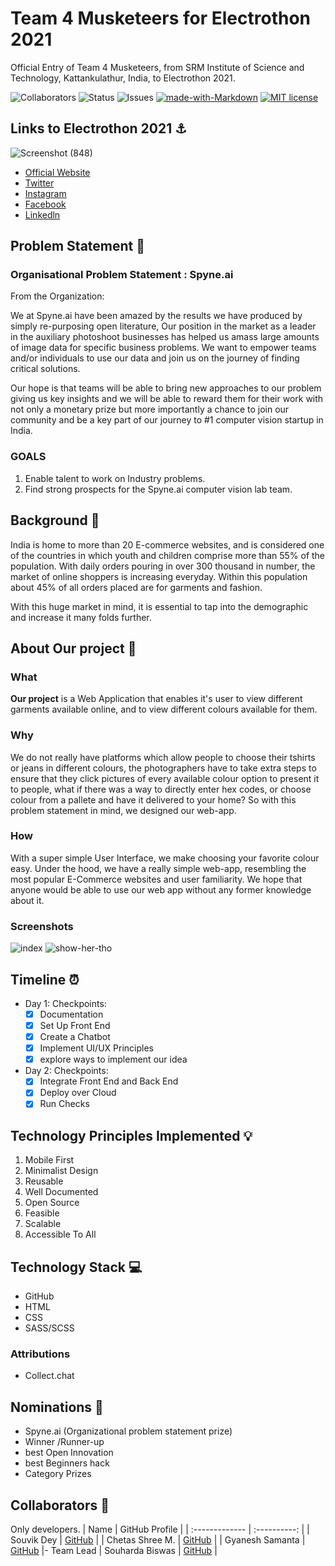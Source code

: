 # Team 4 Musketeers for Electrothon 2021

Official Entry of Team 4 Musketeers, from SRM Institute of Science and Technology, Kattankulathur, India, to Electrothon 2021. <br>

![Collaborators](https://img.shields.io/badge/collaborators-4-red)
![Status](https://img.shields.io/badge/status-working-orange)
![Issues](https://img.shields.io/badge/issues-0-blue)
[![made-with-Markdown](https://img.shields.io/badge/Made%20with-Markdown-1f425f.svg)](http://commonmark.org)
[![MIT license](https://img.shields.io/badge/License-MIT-blue.svg)](https://lbesson.mit-license.org/) 

## Links to Electrothon 2021 ⚓

![Screenshot (848)](https://user-images.githubusercontent.com/71955737/107111478-6d0e1080-6876-11eb-848a-2574af199fc8.png)
- [Official Website](https://specnith.com/electrothon.html)
- [Twitter](https://twitter.com/SPEC__NITH)
- [Instagram](https://www.instagram.com/s.p.e.c_nith/)
- [Facebook](https://www.facebook.com/spec.ece/)
- [Linkedln](https://www.linkedin.com/in/s-p-e-c-nith-40214b197/)



## Problem Statement 🚧

### Organisational Problem Statement : Spyne.ai

From the Organization: 

We at Spyne.ai have been amazed by the results we have produced by simply re-purposing
open literature, Our position in the market as a leader in the auxiliary photoshoot businesses
has helped us amass large amounts of image data for specific business problems. We want to
empower teams and/or individuals to use our data and join us on the journey of finding critical
solutions.

Our hope is that teams will be able to bring new approaches to our problem giving us key
insights and we will be able to reward them for their work with not only a monetary prize but
more importantly a chance to join our community and be a key part of our journey to #1
computer vision startup in India.

### GOALS
1. Enable talent to work on Industry problems.
2. Find strong prospects for the Spyne.ai computer vision lab team.

## Background 📖

India is home to more than 20 E-commerce websites, and is considered one of the countries in which youth and children comprise more than 55% of the population. With daily orders pouring in over 300 thousand in number, the market of online shoppers is increasing everyday. Within this population about 45% of all orders placed are for garments and fashion. 

With this huge market in mind, it is essential to tap into the demographic and increase it many folds further. 


## About Our project 🔧
### What
**Our project** is a Web Application that enables it's user to view different garments available online, and to view different colours available for them.  

### Why
We do not really have platforms which allow people to choose their tshirts or jeans in different colours, the photographers have to take extra steps to ensure that they click pictures of every available colour option to present it to people, what if there was a way to directly enter hex codes, or choose colour from a pallete and have it delivered to your home? So with this problem statement in mind, we designed our web-app. 

### How
With a super simple User Interface, we make choosing your favorite colour easy. Under the hood, we have a really simple web-app, resembling the most popular E-Commerce websites and user familiarity. We hope that anyone would be able to use our web app without any former knowledge about it. 

### Screenshots
![index](https://user-images.githubusercontent.com/71955737/107137554-a22c6880-6933-11eb-9bf2-ee5740c7432c.jpeg)
![show-her-tho](https://user-images.githubusercontent.com/71955737/107137561-b2444800-6933-11eb-9534-898311f9e31b.jpeg)



## Timeline ⏰

- Day 1: Checkpoints:
   - [x] Documentation
   - [x] Set Up Front End
   - [x] Create a Chatbot 
   - [x] Implement UI/UX Principles
   - [x] explore ways to implement our idea
   
- Day 2: Checkpoints:
   - [x] Integrate Front End and Back End
   - [x] Deploy over Cloud
   - [x] Run Checks

## Technology Principles Implemented 💡

1. Mobile First
2. Minimalist Design
3. Reusable
4. Well Documented
5. Open Source
6. Feasible
7. Scalable
8. Accessible To All

## Technology Stack 💻

- GitHub
- HTML
- CSS
- SASS/SCSS
  
### Attributions

- Collect.chat


## Nominations  🤝

 - Spyne.ai (Organizational problem statement prize)
 - Winner /Runner-up
 - best Open Innovation 
 - best Beginners hack
 - Category Prizes


## Collaborators 🤖

Only developers.
| Name      | GitHub Profile     |
| :------------- | :----------: |
|  Souvik Dey        | [GitHub](https://github.com/Souvikdey10) |
|  Chetas Shree M.   | [GitHub](https://github.com/ChetasShree) |
|  Gyanesh Samanta   | [GitHub](https://www.github.com/gyanesh-samanta-123) |- Team Lead
|  Souharda Biswas   | [GitHub](https://www.github.com/TheSouharda) |


